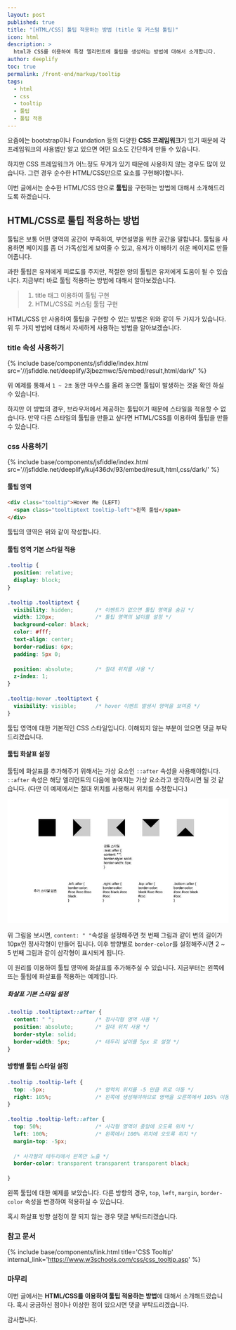```yaml
---
layout: post
published: true
title: "[HTML/CSS] 툴팁 적용하는 방법 (title 및 커스텀 툴팁)"
icon: html
description: >
  html과 CSS를 이용하여 특정 엘리먼트에 툴팁을 생성하는 방법에 대해서 소개합니다.
author: deeplify
toc: true
permalink: /front-end/markup/tooltip
tags:
  - html
  - css
  - tooltip
  - 툴팁
  - 툴팁 적용
---
```


요즘에는 bootstrap이나 Foundation 등의 다양한 **CSS 프레임워크**가 있기 때문에 각 프레임워크의 사용법만 알고 있으면 어떤 요소도 간단하게 만들 수 있습니다.

하지만 CSS 프레임워크가 어느정도 무게가 있기 때문에 사용하지 않는 경우도 많이 있습니다. 그런 경우 순수한 HTML/CSS만으로 요소를 구현해야합니다.

이번 글에서는 순수한 HTML/CSS 만으로 **툴팁**을 구현하는 방법에 대해서 소개해드리도록 하겠습니다.

## HTML/CSS로 툴팁 적용하는 방법

툴팁은 보통 어떤 영역의 공간이 부족하여, 부연설명을 위한 공간을 말합니다. 툴팁을 사용하면 페이지를 좀 더 가독성있게 보여줄 수 있고, 유저가 이해하기 쉬운 페이지로 만들어줍니다.

과한 툴팁은 유저에게 피로도를 주지만, 적절한 양의 툴팁은 유저에게 도움이 될 수 있습니다. 지금부터 바로 툴팁 적용하는 방법에 대해서 알아보겠습니다.

> 1. title 태그 이용하여 툴팁 구현
> 2. HTML/CSS로 커스텀 툴팁 구현

HTML/CSS 만 사용하여 툴팁을 구현할 수 있는 방법은 위와 같이 두 가지가 있습니다. 위 두 가지 방법에 대해서 자세하게 사용하는 방법을 알아보겠습니다.

### title 속성 사용하기

{% include base/components/jsfiddle/index.html src='//jsfiddle.net/deeplify/3jbezmwc/5/embed/result,html/dark/' %}

위 예제를 통해서 `1 ~ 2초` 동안 마우스를 올려 놓으면 툴팁이 발생하는 것을 확인 하실 수 있습니다.

하지만 이 방법의 경우, 브라우저에서 제공하는 툴팁이기 때문에 스타일을 적용할 수 없습니다. 만약 다른 스타일의 툴팁을 만들고 싶다면 HTML/CSS를 이용하여 툴팁을 만들 수 있습니다.

### css 사용하기

{% include base/components/jsfiddle/index.html src='//jsfiddle.net/deeplify/kuj436dv/93/embed/result,html,css/dark/' %}

#### 툴팁 영역

```html
<div class="tooltip">Hover Me (LEFT)
  <span class="tooltiptext tooltip-left">왼쪽 툴팁</span>
</div>
```

툴팁의 영역은 위와 같이 작성합니다.

#### 툴팁 영역 기본 스타일 적용

```css
.tooltip {
  position: relative;
  display: block;
}

.tooltip .tooltiptext {
  visibility: hidden;       /* 이벤트가 없으면 툴팁 영역을 숨김 */
  width: 120px;             /* 툴팁 영역의 넓이를 설정 */
  background-color: black;
  color: #fff;
  text-align: center;
  border-radius: 6px;
  padding: 5px 0;

  position: absolute;       /* 절대 위치를 사용 */
  z-index: 1;
}

.tooltip:hover .tooltiptext {
  visibility: visible;      /* hover 이벤트 발생시 영역을 보여줌 */
}
```

툴팁 영역에 대한 기본적인 CSS 스타일입니다. 이해되지 않는 부분이 있으면 댓글 부탁드리겠습니다.

#### 툴팁 화살표 설정

툴팁에 화살표를 추가해주기 위해서는 가상 요소인 `::after` 속성을 사용해야합니다. `::after` 속성은 해당 엘리먼트의 다음에 놓여지는 가상 요소라고 생각하시면 될 것 같습니다. (다만 이 예제에서는 절대 위치를 사용해서 위치를 수정합니다.)

![tooltip after style](/assets/images/tooltip-after-style.jpg)

위 그림을 보시면, `content: " "`속성을 설정해주면 첫 번째 그림과 같이 변의 길이가 10px인 정사각형이 만들어 집니다. 이후 방향별로 `border-color`를 설정해주시면 2 ~ 5 번째 그림과 같이 삼각형이 표시되게 됩니다.

이 원리를 이용하여 툴팁 영역에 화살표를 추가해주실 수 있습니다. 지금부터는 왼쪽에 뜨는 툴팁에 화살표를 적용하는 예제입니다.

##### 화살표 기본 스타일 설정

```css
.tooltip .tooltiptext::after {
  content: " ";             /* 정사각형 영역 사용 */
  position: absolute;       /* 절대 위치 사용 */
  border-style: solid;
  border-width: 5px;        /* 테두리 넓이를 5px 로 설정 */
}
```

#### 방향별 툴팁 스타일 설정

```css
.tooltip .tooltip-left {
  top: -5px;                /* 영역의 위치를 -5 만큼 위로 이동 */
  right: 105%;              /* 왼쪽에 생성해야하므로 영역을 오른쪽에서 105% 이동 */
}

.tooltip .tooltip-left::after {
  top: 50%;                 /* 사각형 영역이 중앙에 오도록 위치 */
  left: 100%;               /* 왼쪽에서 100% 위치에 오도록 위치 */
  margin-top: -5px;

  /* 사각형의 테두리에서 왼쪽만 노출 */
  border-color: transparent transparent transparent black;
  
}
```

왼쪽 툴팁에 대한 예제를 보았습니다. 다른 방향의 경우, `top`, `left`, `margin`, `border-color` 속성을 변경하여 적용하실 수 있습니다.

혹시 화살표 방향 설정이 잘 되지 않는 경우 댓글 부탁드리겠습니다.

### 참고 문서

{% include base/components/link.html title='CSS Tooltip' internal_link='https://www.w3schools.com/css/css_tooltip.asp' %}

### 마무리

이번 글에서는 **HTML/CSS를 이용하여 툴팁 적용하는 방법**에 대해서 소개해드렸습니다. 혹시 궁금하신 점이나 이상한 점이 있으시면 댓글 부탁드리겠습니다.

감사합니다.
